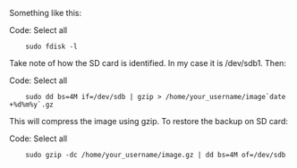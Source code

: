 Something like this:

Code: Select all
```
    sudo fdisk -l
```

Take note of how the SD card is identified.
In my case it is /dev/sdb1.
Then:

Code: Select all
```
    sudo dd bs=4M if=/dev/sdb | gzip > /home/your_username/image`date +%d%m%y`.gz
```


This will compress the image using gzip.
To restore the backup on SD card:

Code: Select all
```
    sudo gzip -dc /home/your_username/image.gz | dd bs=4M of=/dev/sdb
```
